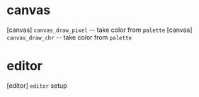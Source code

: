 # canvas

[canvas] `canvas_draw_pixel` -- take color from `palette`
[canvas] `canvas_draw_chr` -- take color from `palette`

# editor

[editor] `editor` setup
